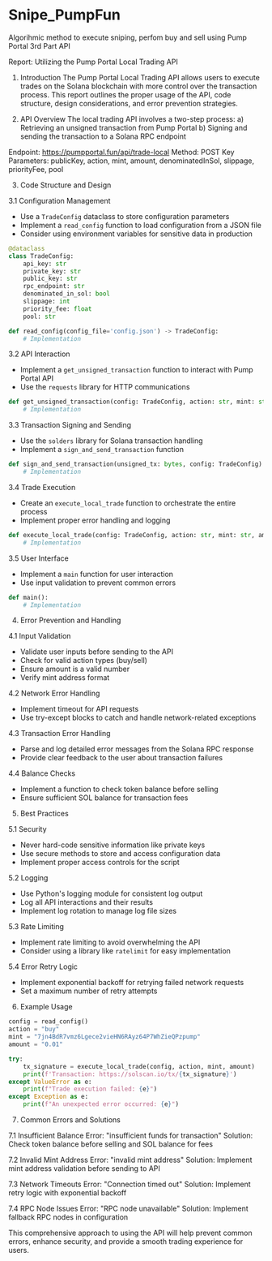 # Snipe_PumpFun
Algorihmic method to execute sniping, perfom buy and sell using Pump Portal 3rd Part API

Report: Utilizing the Pump Portal Local Trading API

1. Introduction
The Pump Portal Local Trading API allows users to execute trades on the Solana blockchain with more control over the transaction process. This report outlines the proper usage of the API, code structure, design considerations, and error prevention strategies.

2. API Overview
The local trading API involves a two-step process:
a) Retrieving an unsigned transaction from Pump Portal
b) Signing and sending the transaction to a Solana RPC endpoint

Endpoint: https://pumpportal.fun/api/trade-local
Method: POST
Key Parameters: publicKey, action, mint, amount, denominatedInSol, slippage, priorityFee, pool

3. Code Structure and Design

3.1 Configuration Management
- Use a `TradeConfig` dataclass to store configuration parameters
- Implement a `read_config` function to load configuration from a JSON file
- Consider using environment variables for sensitive data in production

```python
@dataclass
class TradeConfig:
    api_key: str
    private_key: str
    public_key: str
    rpc_endpoint: str
    denominated_in_sol: bool
    slippage: int
    priority_fee: float
    pool: str

def read_config(config_file='config.json') -> TradeConfig:
    # Implementation
```

3.2 API Interaction
- Implement a `get_unsigned_transaction` function to interact with Pump Portal API
- Use the `requests` library for HTTP communications

```python
def get_unsigned_transaction(config: TradeConfig, action: str, mint: str, amount: str) -> bytes:
    # Implementation
```

3.3 Transaction Signing and Sending
- Use the `solders` library for Solana transaction handling
- Implement a `sign_and_send_transaction` function

```python
def sign_and_send_transaction(unsigned_tx: bytes, config: TradeConfig) -> str:
    # Implementation
```

3.4 Trade Execution
- Create an `execute_local_trade` function to orchestrate the entire process
- Implement proper error handling and logging

```python
def execute_local_trade(config: TradeConfig, action: str, mint: str, amount: str) -> str:
    # Implementation
```

3.5 User Interface
- Implement a `main` function for user interaction
- Use input validation to prevent common errors

```python
def main():
    # Implementation
```

4. Error Prevention and Handling

4.1 Input Validation
- Validate user inputs before sending to the API
- Check for valid action types (buy/sell)
- Ensure amount is a valid number
- Verify mint address format

4.2 Network Error Handling
- Implement timeout for API requests
- Use try-except blocks to catch and handle network-related exceptions

4.3 Transaction Error Handling
- Parse and log detailed error messages from the Solana RPC response
- Provide clear feedback to the user about transaction failures

4.4 Balance Checks
- Implement a function to check token balance before selling
- Ensure sufficient SOL balance for transaction fees

5. Best Practices

5.1 Security
- Never hard-code sensitive information like private keys
- Use secure methods to store and access configuration data
- Implement proper access controls for the script

5.2 Logging
- Use Python's logging module for consistent log output
- Log all API interactions and their results
- Implement log rotation to manage log file sizes

5.3 Rate Limiting
- Implement rate limiting to avoid overwhelming the API
- Consider using a library like `ratelimit` for easy implementation

5.4 Error Retry Logic
- Implement exponential backoff for retrying failed network requests
- Set a maximum number of retry attempts

6. Example Usage

```python
config = read_config()
action = "buy"
mint = "7jn4BdR7vmz6Lgece2vieHN6RAyz64P7WhZieQPzpump"
amount = "0.01"

try:
    tx_signature = execute_local_trade(config, action, mint, amount)
    print(f'Transaction: https://solscan.io/tx/{tx_signature}')
except ValueError as e:
    print(f"Trade execution failed: {e}")
except Exception as e:
    print(f"An unexpected error occurred: {e}")
```

7. Common Errors and Solutions

7.1 Insufficient Balance
Error: "insufficient funds for transaction"
Solution: Check token balance before selling and SOL balance for fees

7.2 Invalid Mint Address
Error: "invalid mint address"
Solution: Implement mint address validation before sending to API

7.3 Network Timeouts
Error: "Connection timed out"
Solution: Implement retry logic with exponential backoff

7.4 RPC Node Issues
Error: "RPC node unavailable"
Solution: Implement fallback RPC nodes in configuration

This comprehensive approach to using the API will help prevent common errors, enhance security, and provide a smooth trading experience for users.

